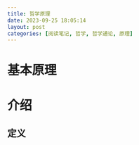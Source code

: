 ```yaml
---
title: 哲学原理
date: 2023-09-25 18:05:14
layout: post
categories: [阅读笔记, 哲学, 哲学通论, 原理]
---
```

# 基本原理
# 介绍
## 定义